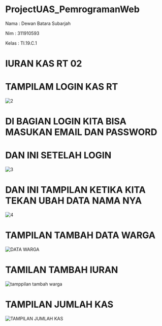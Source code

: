 # ProjectUAS_PemrogramanWeb

Nama : Dewan Batara Subarjah

Nim : 311910593

Kelas : TI.19.C.1

# IURAN KAS RT 02

# TAMPILAM LOGIN KAS RT

![2](https://user-images.githubusercontent.com/56387936/126877518-6c9980fd-47bc-4b25-8fca-3430cde54b64.JPG)

# DI BAGIAN LOGIN KITA BISA MASUKAN EMAIL DAN PASSWORD 

# DAN INI SETELAH LOGIN 

![3](https://user-images.githubusercontent.com/56387936/126877634-3e7840b5-3945-4d66-af56-82bab94042d9.JPG)

# DAN INI TAMPILAN KETIKA KITA TEKAN UBAH DATA NAMA NYA 

![4](https://user-images.githubusercontent.com/56387936/126877745-b33fb8e7-1f9b-4bff-92ef-d9a5ea2d536a.JPG)

# TAMPILAN TAMBAH DATA WARGA 

![DATA WARGA](https://user-images.githubusercontent.com/56387936/126878176-9a2574a9-24e6-4b8e-8007-dcbe770e3732.JPG)

# TAMILAN TAMBAH IURAN 

![tamppilan tambah warga](https://user-images.githubusercontent.com/56387936/126878239-49c731de-8328-435d-b46c-58469f628a15.JPG)


# TAMPILAN JUMLAH KAS

![TAMPILAN JUMLAH KAS](https://user-images.githubusercontent.com/56387936/126878195-a3ce7ce6-2220-4707-82d0-9d53af419405.JPG)
